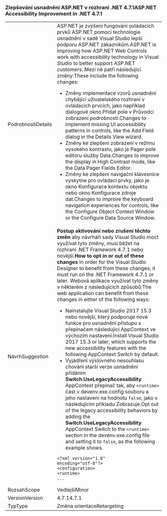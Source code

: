 ### <a name="aspnet-accessibility-improvement-in-net-471"></a><span data-ttu-id="64c7e-101">Zlepšování usnadnění ASP.NET v rozhraní .NET 4.7.1</span><span class="sxs-lookup"><span data-stu-id="64c7e-101">ASP.NET Accessibility Improvement in .NET 4.7.1</span></span>

|   |   |
|---|---|
|<span data-ttu-id="64c7e-102">Podrobnosti</span><span class="sxs-lookup"><span data-stu-id="64c7e-102">Details</span></span>|<span data-ttu-id="64c7e-103">ASP.NET je zvýšení fungování ovládacích prvků ASP.NET pomocí technologie usnadnění v sadě Visual Studio lepší podporu ASP.NET zákazníkům.</span><span class="sxs-lookup"><span data-stu-id="64c7e-103">ASP.NET is improving how ASP.NET Web Controls work with accessibility technology in Visual Studio to better support ASP.NET customers.</span></span>  <span data-ttu-id="64c7e-104">Mezi ně patří následující změny:</span><span class="sxs-lookup"><span data-stu-id="64c7e-104">These include the following changes:</span></span><ul><li><span data-ttu-id="64c7e-105">Změny implementace vzorů usnadnění chybějící uživatelského rozhraní v ovládacích prvcích, jako například dialogové okno Přidat pole v Průvodci zobrazení podrobností.</span><span class="sxs-lookup"><span data-stu-id="64c7e-105">Changes to implement missing UI accessibility patterns in controls, like the Add Field dialog in the Details View wizard.</span></span></li><li><span data-ttu-id="64c7e-106">Změny ke zlepšení zobrazení v režimu vysokého kontrastu, jako je Pager pole editoru služby Data.</span><span class="sxs-lookup"><span data-stu-id="64c7e-106">Changes to improve the display in High Contrast mode, like the Data Pager Fields Editor.</span></span></li><li><span data-ttu-id="64c7e-107">Změny ke zlepšení navigační klávesnice vyskytne pro ovládací prvky, jako je okno Konfigurace kontextu objektu nebo okno Konfigurace zdroje dat.</span><span class="sxs-lookup"><span data-stu-id="64c7e-107">Changes to improve the keyboard navigation experiences for controls, like the Configure Object Context Window or the Configure Data Source Window.</span></span></li></ul>|
|<span data-ttu-id="64c7e-108">Návrh</span><span class="sxs-lookup"><span data-stu-id="64c7e-108">Suggestion</span></span>|<span data-ttu-id="64c7e-109">**Postup aktivování nebo zrušení těchto změn** aby návrháři sady Visual Studio moct využívat tyto změny, musí běžet na rozhraní .NET Framework 4.7.1 nebo novější.</span><span class="sxs-lookup"><span data-stu-id="64c7e-109">**How to opt in or out of these changes** In order for the Visual Studio Designer to benefit from these changes, it must run on the .NET Framework 4.7.1 or later.</span></span> <span data-ttu-id="64c7e-110">Webová aplikace využívat tyto změny v některém z následujících způsobů:</span><span class="sxs-lookup"><span data-stu-id="64c7e-110">The web application can benefit from these changes in either of the following ways:</span></span><ul><li><span data-ttu-id="64c7e-111">Nainstalujte Visual Studio 2017 15.3 nebo novější, který podporuje nové funkce pro usnadnění přístupu s přepínačem následující AppContext ve výchozím nastavení.</span><span class="sxs-lookup"><span data-stu-id="64c7e-111">Install Visual Studio 2017 15.3 or later, which supports the new accessibility features with the following AppContext Switch by default.</span></span></li><li><span data-ttu-id="64c7e-112">Vyjádření výslovného nesouhlasu chování starší verze usnadnění přidáním **Switch.UseLegacyAccessibility** AppContext přepínač tak, aby `<runtime>` část v devenv.exe.config souboru a jeho nastavení na hodnotu `false`, jako v následujícím příkladu Zobrazuje.</span><span class="sxs-lookup"><span data-stu-id="64c7e-112">Opt out of the legacy accessibility behaviors by adding the **Switch.UseLegacyAccessibility** AppContext Switch to the `<runtime>` section in the devenv.exe.config file and setting it to `false`, as the following example shows.</span></span></li></ul><pre><code>&lt;?xml version=&quot;1.0&quot; encoding=&quot;utf-8&quot;?&gt;<br />&lt;configuration&gt;<br />&lt;runtime&gt;<br />...</code></pre>|
|<span data-ttu-id="64c7e-113">Rozsah</span><span class="sxs-lookup"><span data-stu-id="64c7e-113">Scope</span></span>|<span data-ttu-id="64c7e-114">Vedlejší</span><span class="sxs-lookup"><span data-stu-id="64c7e-114">Minor</span></span>|
|<span data-ttu-id="64c7e-115">Version</span><span class="sxs-lookup"><span data-stu-id="64c7e-115">Version</span></span>|<span data-ttu-id="64c7e-116">4.7.1</span><span class="sxs-lookup"><span data-stu-id="64c7e-116">4.7.1</span></span>|
|<span data-ttu-id="64c7e-117">Typ</span><span class="sxs-lookup"><span data-stu-id="64c7e-117">Type</span></span>|<span data-ttu-id="64c7e-118">Změna orientace</span><span class="sxs-lookup"><span data-stu-id="64c7e-118">Retargeting</span></span>|
